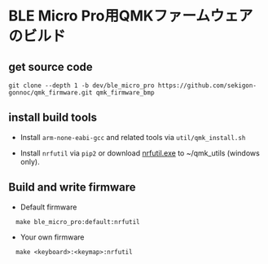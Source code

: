 # BLE Micro Pro用QMKファームウェアのビルド

## get source code

```
git clone --depth 1 -b dev/ble_micro_pro https://github.com/sekigon-gonnoc/qmk_firmware.git qmk_firmware_bmp
```

## install build tools
- Install `arm-none-eabi-gcc` and related tools via `util/qmk_install.sh`

- Install `nrfutil` via `pip2`  or download [nrfutil.exe](https://github.com/NordicSemiconductor/pc-nrfutil/releases) to ~/qmk_utils (windows only).

## Build and write firmware
- Default firmware
```
  make ble_micro_pro:default:nrfutil
```

- Your own firmware
```
  make <keyboard>:<keymap>:nrfutil
```
